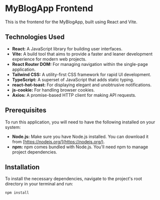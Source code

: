 # MyBlogApp Frontend

This is the frontend for the MyBlogApp, built using React and Vite.

## Technologies Used

* **React:** A JavaScript library for building user interfaces.
* **Vite:** A build tool that aims to provide a faster and leaner development experience for modern web projects.
* **React Router DOM:** For managing navigation within the single-page application.
* **Tailwind CSS:** A utility-first CSS framework for rapid UI development.
* **TypeScript:** A superset of JavaScript that adds static typing.
* **react-hot-toast:** For displaying elegant and unobtrusive notifications.
* **js-cookie:** For handling browser cookies.
* **Axios:** A promise-based HTTP client for making API requests.

## Prerequisites

To run this application, you will need to have the following installed on your system:

-   **Node.js:** Make sure you have Node.js installed. You can download it from [https://nodejs.org/](https://nodejs.org/).
-   **npm:** npm comes bundled with Node.js. You'll need npm to manage project dependencies.

## Installation

To install the necessary dependencies, navigate to the project's root directory in your terminal and run:

```bash
npm install
